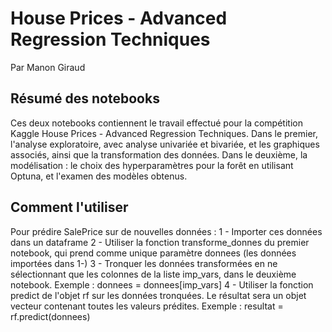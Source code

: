 # House Prices - Advanced Regression Techniques
Par Manon Giraud

## Résumé des notebooks
Ces deux notebooks contiennent le travail effectué pour la compétition Kaggle House Prices - Advanced Regression Techniques.
Dans le premier, l'analyse exploratoire, avec analyse univariée et bivariée, et les graphiques associés, ainsi que la transformation des données.
Dans le deuxième, la modélisation : le choix des hyperparamètres pour la forêt en utilisant Optuna, et l'examen des modèles obtenus.

## Comment l'utiliser
Pour prédire SalePrice sur de nouvelles données :
1 - Importer ces données dans un dataframe
2 - Utiliser la fonction transforme_donnes du premier notebook, qui prend comme unique paramètre donnees (les données importées dans 1-)
3 - Tronquer les données transformées en ne sélectionnant que les colonnes de la liste imp_vars, dans le deuxième notebook.
        Exemple : donnees = donnees[imp_vars]
4 - Utiliser la fonction predict de l'objet rf sur les données tronquées. Le résultat sera un objet vecteur contenant toutes les valeurs prédites.
        Exemple : resultat = rf.predict(donnees)
